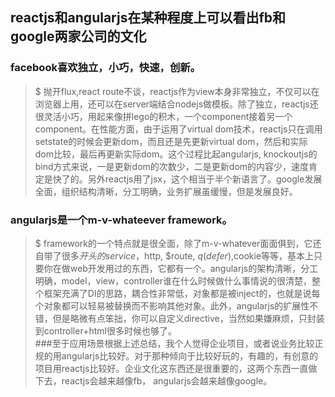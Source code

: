 

## reactjs和angularjs在某种程度上可以看出fb和google两家公司的文化
### facebook喜欢独立，小巧，快速，创新。
>$ 抛开flux,react route不谈，reactjs作为view本身非常独立，不仅可以在浏览器上用，还可以在server端结合nodejs做模板。除了独立，reactjs还很灵活小巧，用起来像拼lego的积木，一个component接着另一个component。在性能方面，由于运用了virtual dom技术，reactjs只在调用setstate的时候会更新dom，而且还是先更新virtual dom，然后和实际dom比较，最后再更新实际dom。这个过程比起angularjs, knockoutjs的bind方式来说，一是更新dom的次数少，二是更新dom的内容少，速度肯定是快了的。另外reactjs用了jsx，这个相当于半个新语言了。google发展全面，组织结构清晰，分工明确，业务扩展虽缓慢，但是发展良好。
### angularjs是一个m-v-whateever framework。

>$ framework的一个特点就是很全面，除了m-v-whatever面面俱到，它还自带了很多$开头的service，$http, $route, $q(defer),$cookie等等，基本上只要你在做web开发用过的东西，它都有一个。angularjs的架构清晰，分工明确，model，view，controller谁在什么时候做什么事情说的很清楚，整个框架充满了DI的思路，耦合性非常低，对象都是被inject的，也就是说每个对象都可以轻易被替换而不影响其他对象。此外，angularjs的扩展性不错，但是略微有点笨拙，你可以自定义directive，当然如果嫌麻烦，只封装到controller+html很多时候也够了。</br>
###至于应用场景根据上述总结，我个人觉得企业项目，或者说业务比较正规的用angularjs比较好。对于那种倾向于比较好玩的，有趣的，有创意的项目用reactjs比较好。企业文化这东西还是很重要的，这两个东西一直做下去，reactjs会越来越像fb， angularjs会越来越像google。